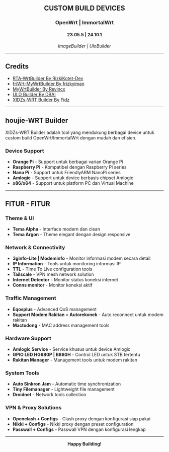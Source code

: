 <h2 align="center">CUSTOM BUILD DEVICES</h2>
<h3 align="center">OpenWrt | ImmortalWrt</h3>
<h4 align="center">23.05.5 | 24.10.1</h4>
<p align="center"><em>ImageBuilder | UloBuilder</em></p>

---

## Credits

* [RTA-WrtBuilder By RizkiKotet-Dev](https://github.com/rizkikotet-dev/RTA-WRT)
* [friWrt-MyWrtBuilder By frizkyiman](https://github.com/frizkyiman/friWrt-MyWrtBuilder)
* [MyWrtBuilder By Revincx](https://github.com/Revincx/MyWrtBuilder)
* [ULO Builder By DBAI](https://github.com/armarchindo/ULO-Builder/blob/main/ulo)
* [XIDZs-WRT Builder By Fidz](https://t.me/xidz_x)

---

## houjie-WRT Builder

XIDZs-WRT Builder adalah tool yang mendukung berbagai device untuk custom build OpenWrt/ImmortalWrt dengan mudah dan efisien.

### Device Support
- **Orange Pi** - Support untuk berbagai varian Orange Pi
- **Raspberry Pi** - Kompatibel dengan Raspberry Pi series
- **Nano Pi** - Support untuk FriendlyARM NanoPi series
- **Amlogic** - Support untuk device berbasis chipset Amlogic
- **x86/x64** - Support untuk platform PC dan Virtual Machine

---

## FITUR - FITUR

### Theme & UI
- **Tema Alpha** - Interface modern dan clean
- **Tema Argon** - Theme elegant dengan design responsive

### Network & Connectivity
- **3ginfo-Lite | Modeminfo** - Monitor informasi modem secara detail
- **IP Information** - Tools untuk monitoring informasi IP
- **TTL** - Time To Live configuration tools
- **Tailscale** - VPN mesh network solution
- **Internet Detector** - Monitor status koneksi internet
- **Conns monitor** - Monitor koneksi aktif

### Traffic Management
- **Eqosplus** - Advanced QoS management
- **Support Modem Rakitan + Autorekonek** - Auto reconnect untuk modem rakitan
- **Mactodong** - MAC address management tools

### Hardware Support
- **Amlogic Service** - Service khusus untuk device Amlogic
- **GPIO LED HG680P | B860H** - Control LED untuk STB tertentu
- **Rakitan Manager** - Management tools untuk modem rakitan

### System Tools
- **Auto Sinkron Jam** - Automatic time synchronization
- **Tiny Filemanager** - Lightweight file management
- **Droidnet** - Network tools collection

### VPN & Proxy Solutions
- **Openclash + Configs** - Clash proxy dengan konfigurasi siap pakai
- **Nikki + Configs** - Nikki proxy dengan preset configuration
- **Passwall + Configs** - Passwall VPN dengan konfigurasi lengkap

---

<p align="center">
<strong>Happy Building!</strong>
</p>
